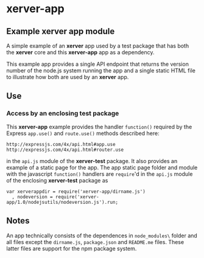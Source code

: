 # xerver-app
## Example xerver app module
A simple example of an **xerver** app used by a test package that has both the **xerver** core and this **xerver-app** app as a dependency.

This example app provides a single API endpoint that returns the version number of the node.js system running the app and a single static HTML file to illustrate how both are used by an **xerver** app. 

## Use
### Access by an enclosing test package
This **xerver-app** example provides the handler `function()` required by the Express `app.use()` and `route.use()` methods described here:
```
http://expressjs.com/4x/api.html#app.use
http://expressjs.com/4x/api.html#router.use
```
in the `api.js` module of the **xerver-test** package.  It also provides an example of a static page for the app. The app static page folder and module with the javascript `function()` handlers are `require`'d in the `api.js` module of the enclosing **xerver-test** package as
```
var xerverappdir = require('xerver-app/dirname.js')
  , nodeversion = require('xerver-app/1.0/nodejsutils/nodeversion.js').run;
```

## Notes
An app technically consists of the dependences in `node_modules\` folder and all files except the `dirname.js`, `package.json` and `README.me` files.  These latter files are support for the npm package system.





